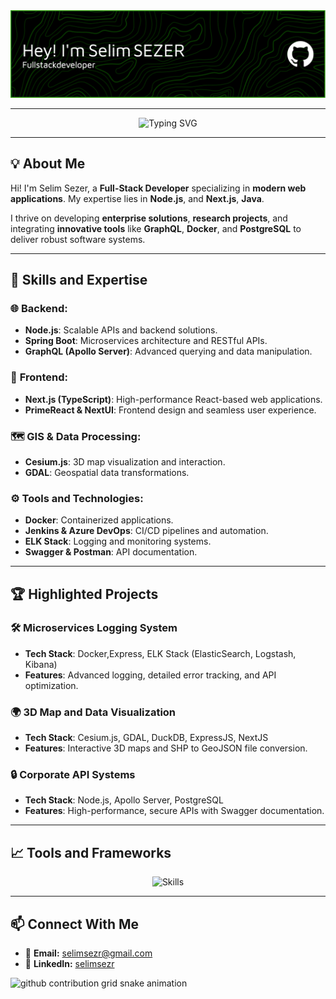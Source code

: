 <img src="./github-header-image.png"/>

---

<div align="center">
  <img src="https://readme-typing-svg.herokuapp.com?font=Fira+Code&size=22&pause=1000&color=2F80ED&center=true&vCenter=true&width=700&lines=Full-Stack+Developer;3D+Map+Visualization;Node.js+%26+Spring+Boot+Microservices;Expert+in+Agile+and+CI%2FCD+Practices;PostgreSQL%2C+PrismaJS" alt="Typing SVG">
</div>

---

  
## 💡 About Me

Hi! I'm Selim Sezer, a **Full-Stack Developer** specializing in **modern web applications**. My expertise lies in **Node.js**, and **Next.js**, **Java**.  

I thrive on developing **enterprise solutions**, **research projects**, and integrating **innovative tools** like **GraphQL**, **Docker**, and **PostgreSQL** to deliver robust software systems.

---

## 🚀 Skills and Expertise

### 🌐 **Backend:**
- **Node.js**: Scalable APIs and backend solutions.
- **Spring Boot**: Microservices architecture and RESTful APIs.
- **GraphQL (Apollo Server)**: Advanced querying and data manipulation.

### 🎨 **Frontend:**
- **Next.js (TypeScript)**: High-performance React-based web applications.
- **PrimeReact & NextUI**: Frontend design and seamless user experience.

### 🗺️ **GIS & Data Processing:**
- **Cesium.js**: 3D map visualization and interaction.
- **GDAL**: Geospatial data transformations.

### ⚙️ **Tools and Technologies:**
- **Docker**: Containerized applications.
- **Jenkins & Azure DevOps**: CI/CD pipelines and automation.
- **ELK Stack**: Logging and monitoring systems.
- **Swagger & Postman**: API documentation.

---

## 🏆 Highlighted Projects

### 🛠️ **Microservices Logging System**  
- **Tech Stack**: Docker,Express, ELK Stack (ElasticSearch, Logstash, Kibana)  
- **Features**: Advanced logging, detailed error tracking, and API optimization.  

### 🌍 **3D Map and Data Visualization**  
- **Tech Stack**: Cesium.js, GDAL, DuckDB, ExpressJS, NextJS  
- **Features**: Interactive 3D maps and SHP to GeoJSON file conversion.

### 🔒 **Corporate API Systems**  
- **Tech Stack**: Node.js, Apollo Server, PostgreSQL  
- **Features**: High-performance, secure APIs with Swagger documentation.

---

## 📈 Tools and Frameworks
<p align="center">
  <img src="https://skillicons.dev/icons?i=nodejs,nextjs,express,figma,githubactions,jest,react,redux,tailwind,typescript,elasticsearch,electron,graphql,spring,docker,postgres,prisma,azure,git" alt="Skills" width="900">
</p>

---

## 📫 Connect With Me
- 📧 **Email:** selimsezr@gmail.com  
- 💼 **LinkedIn:** [selimsezr](https://www.linkedin.com/in/selimsezr)  


<picture>
  <source media="(prefers-color-scheme: dark)" srcset="https://raw.githubusercontent.com/selimsezr/selimsezr/output/github-contribution-grid-snake-dark.svg">
  <source media="(prefers-color-scheme: light)" srcset="https://raw.githubusercontent.com/selimsezr/selimsezr/output/github-contribution-grid-snake.svg">
  <img alt="github contribution grid snake animation" src="https://raw.githubusercontent.com/selimsezr/selimsezr/output/github-contribution-grid-snake.svg">
</picture>
